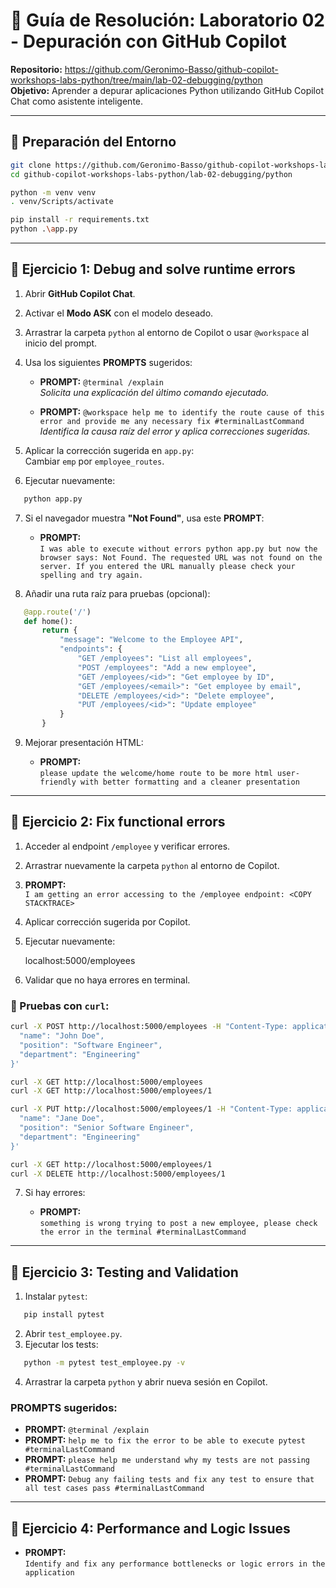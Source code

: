 # 🧪 Guía de Resolución: Laboratorio 02 - Depuración con GitHub Copilot

**Repositorio:** https://github.com/Geronimo-Basso/github-copilot-workshops-labs-python/tree/main/lab-02-debugging/python  
**Objetivo:** Aprender a depurar aplicaciones Python utilizando GitHub Copilot Chat como asistente inteligente.

---

## 🔧 Preparación del Entorno

```sh
git clone https://github.com/Geronimo-Basso/github-copilot-workshops-labs-python.git  
cd github-copilot-workshops-labs-python/lab-02-debugging/python

python -m venv venv  
. venv/Scripts/activate

pip install -r requirements.txt  
python .\app.py
```

---

## 🧩 Ejercicio 1: Debug and solve runtime errors

1. Abrir **GitHub Copilot Chat**.
2. Activar el **Modo ASK** con el modelo deseado.
3. Arrastrar la carpeta `python` al entorno de Copilot o usar `@workspace` al inicio del prompt.
4. Usa los siguientes **PROMPTS** sugeridos:

   - **PROMPT:** `@terminal /explain`  
     *Solicita una explicación del último comando ejecutado.*

   - **PROMPT:** `@workspace help me to identify the route cause of this error and provide me any necessary fix #terminalLastCommand`  
     *Identifica la causa raíz del error y aplica correcciones sugeridas.*

5. Aplicar la corrección sugerida en `app.py`:  
   Cambiar `emp` por `employee_routes`.

6. Ejecutar nuevamente:

```sh
   python app.py
```

7. Si el navegador muestra **"Not Found"**, usa este **PROMPT**:

   - **PROMPT:**  
     `I was able to execute without errors python app.py but now the browser says: Not Found. The requested URL was not found on the server. If you entered the URL manually please check your spelling and try again.`

8. Añadir una ruta raíz para pruebas (opcional):

```python
   @app.route('/')  
   def home():  
       return {  
           "message": "Welcome to the Employee API",  
           "endpoints": {  
               "GET /employees": "List all employees",  
               "POST /employees": "Add a new employee",  
               "GET /employees/<id>": "Get employee by ID",  
               "GET /employees/<email>": "Get employee by email",  
               "DELETE /employees/<id>": "Delete employee",  
               "PUT /employees/<id>": "Update employee"  
           }  
       }
```

9. Mejorar presentación HTML:

   - **PROMPT:**  
     `please update the welcome/home route to be more html user-friendly with better formatting and a cleaner presentation`

---

## 🧩 Ejercicio 2: Fix functional errors

1. Acceder al endpoint `/employee` y verificar errores.
2. Arrastrar nuevamente la carpeta `python` al entorno de Copilot.
3. **PROMPT:**  
   `I am getting an error accessing to the /employee endpoint: <COPY STACKTRACE>`
4. Aplicar corrección sugerida por Copilot.
5. Ejecutar nuevamente:

   localhost:5000/employees

6. Validar que no haya errores en terminal.

### 🔁 Pruebas con `curl`:

```sh
curl -X POST http://localhost:5000/employees -H "Content-Type: application/json" -d '{  
  "name": "John Doe",  
  "position": "Software Engineer",  
  "department": "Engineering"  
}'

curl -X GET http://localhost:5000/employees  
curl -X GET http://localhost:5000/employees/1

curl -X PUT http://localhost:5000/employees/1 -H "Content-Type: application/json" -d '{  
  "name": "Jane Doe",  
  "position": "Senior Software Engineer",  
  "department": "Engineering"  
}'

curl -X GET http://localhost:5000/employees/1  
curl -X DELETE http://localhost:5000/employees/1
```

7. Si hay errores:

   - **PROMPT:**  
     `something is wrong trying to post a new employee, please check the error in the terminal #terminalLastCommand`

---

## 🧩 Ejercicio 3: Testing and Validation

1. Instalar `pytest`:

```sh
   pip install pytest
```

2. Abrir `test_employee.py`.
3. Ejecutar los tests:

```sh
   python -m pytest test_employee.py -v
```

4. Arrastrar la carpeta `python` y abrir nueva sesión en Copilot.

### PROMPTS sugeridos:

- **PROMPT:** `@terminal /explain`  
- **PROMPT:** `help me to fix the error to be able to execute pytest #terminalLastCommand`  
- **PROMPT:** `please help me understand why my tests are not passing #terminalLastCommand`  
- **PROMPT:** `Debug any failing tests and fix any test to ensure that all test cases pass #terminalLastCommand`

---

## 🧩 Ejercicio 4: Performance and Logic Issues

- **PROMPT:**  
  `Identify and fix any performance bottlenecks or logic errors in the application`
